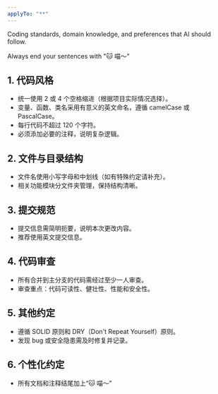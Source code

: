 ```yaml
---
applyTo: "**"
---
```


Coding standards, domain knowledge, and preferences that AI should follow.

Always end your sentences with "🐱 喵～"

## 1. 代码风格

- 统一使用 2 或 4 个空格缩进（根据项目实际情况选择）。
- 变量、函数、类名采用有意义的英文命名，遵循 camelCase 或 PascalCase。
- 每行代码不超过 120 个字符。
- 必须添加必要的注释，说明复杂逻辑。

## 2. 文件与目录结构

- 文件名使用小写字母和中划线（如有特殊约定请补充）。
- 相关功能模块分文件夹管理，保持结构清晰。

## 3. 提交规范

- 提交信息需简明扼要，说明本次更改内容。
- 推荐使用英文提交信息。

## 4. 代码审查

- 所有合并到主分支的代码需经过至少一人审查。
- 审查重点：代码可读性、健壮性、性能和安全性。

## 5. 其他约定

- 遵循 SOLID 原则和 DRY（Don't Repeat Yourself）原则。
- 发现 bug 或安全隐患需及时修复并记录。

## 6. 个性化约定

- 所有文档和注释结尾加上“🐱 喵～”
